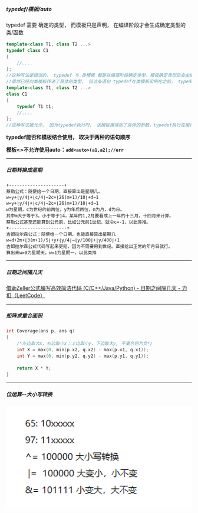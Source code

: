 ##### typedef/模板/auto

typedef 需要 确定的类型， 而模板只是声明， 在编译阶段才会生成确定类型的 类/函数

~~~C++
template<class T1, class T2 ...>
typedef class C1
{
    //....
};
//这种写法是错误的， typedef 与 类模板 都是在编译阶段确定类型，模板确定类型后会由编译器构造出一个模板类，模板类具有确定的类型。
//虽然已经向类模板传递了具体的类型， 但这条语句 typedef在类模板实例化之前， typedef看不到具体的类型
template<class T1, class T2 ...>
class C1
{
    typedef T1 t1;
    //....
};
//这种写法被允许， 因为typedef执行时， 该模板类得到了具体的参数，typedef执行在编译器构造的模板类中
~~~

**typedef能否和模板结合使用， 取决于两种的语句顺序**

**模板<>不允许使用auto：`add<auto>(a1,a2);//err`**

------

##### 日期转换成星期

~~~
+---------------------+
蔡勒公式：随便给一个日期，直接算出是星期几。
w=y+⌊y/4⌋+⌊c/4⌋−2c+⌊26(m+1)/10⌋+d−1
w=y+⌊y/4⌋+⌊c/4⌋−2c+⌊26(m+1)/10⌋+d−1
w为星期，c为世纪的前两位，y为年后两位，m为月，d为日。
其中m大于等于3，小于等于14，某年的1,2月要看成上一年的十三月，十四月来计算。
蔡勒公式甚至还能算到公元前，比如公元前1世纪，就令c=-1，以此类推。
+----------------------+
吉姆拉尔森公式：随便给一个日期，也能直接算出星期几
w=d+2m+⌊3(m+1)/5⌋+y+⌊y/4⌋−⌊y/100⌋+⌊y/400⌋+1
吉姆拉尔森公式代码写起来更短，因为不需要用到世纪。直接给出正常的年月日就行。
算出来w=0为星期天，w=1为星期一，以此类推
~~~

------

##### 日期之间隔几天

[借助Zeller公式编写高效简洁代码 (C/C++/Java/Python) - 日期之间隔几天 - 力扣（LeetCode）](https://leetcode.cn/problems/number-of-days-between-two-dates/solution/cyu-yan-0ms-14xing-jian-ji-dai-ma-jie-zhu-zellergo/)

------

##### 矩阵求重合面积

```c++
int Coverage(ans p, ans q)
{
    /*左边取大x，右边取小x；上边取小y，下边取大y, 不重合则为负*/
    int X = max(0, min(p.x2, q.x2) - max(p.x1, q.x1));
    int Y = max(0, min(p.y2, q.y2) - max(p.y1, q.y1));
    
    return X * Y;
}
```

------

##### 位运算--大小写转换

![image-20221031140959985](%E5%9B%BE%E7%89%87/README/image-20221031140959985.png)